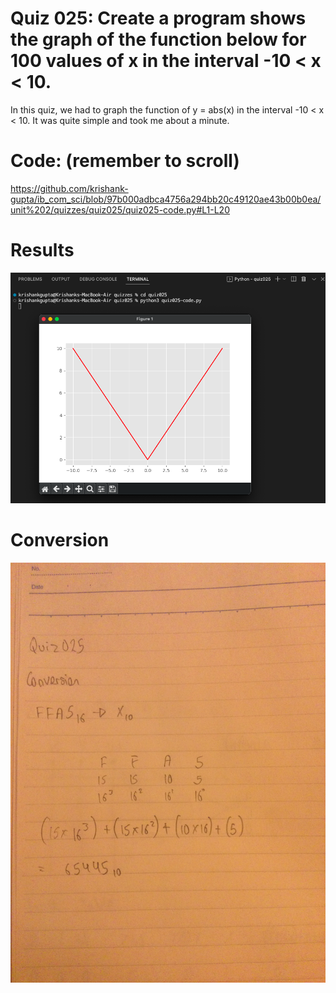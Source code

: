 # Quiz 025: Create a program shows the graph of the function below for 100 values of x in the interval -10 < x < 10.    

In this quiz, we had to graph the function of y = abs(x) in the interval -10 < x < 10. It was quite simple and took me about a minute.

# Code: (remember to scroll)

https://github.com/krishank-gupta/ib_com_sci/blob/97b000adbca4756a294bb20c49120ae43b00b0ea/unit%202/quizzes/quiz025/quiz025-code.py#L1-L20
# Results

![quiz025-results](./quiz025-results.png)

# Conversion

![quiz025-conversion](./quiz025-conversion.png)